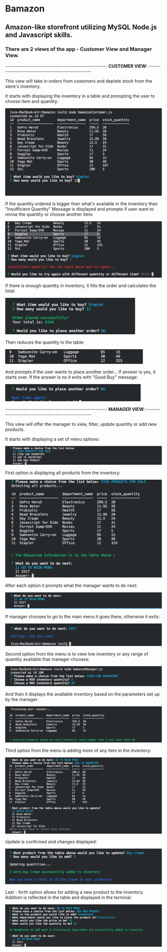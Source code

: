 # Bamazon

## Amazon-like storefront utilizing MySQL Node.js and Javascript skills.

### There are 2 views of the app - Customer View and Manager View.



--------------------------------------------------- **CUSTOMER VIEW:** -------------------------------------------------

This view will take in orders from customers and deplete stock from the store's inventory.

It starts with displaying the inventory in a table and prompting the user to choose item and quantity:

![Start Order](/images/start_order.png)

If the quantity ordered is bigger than what's available in the inventory then "Insufficient Quantity" Message is displayed and prompts if user want to revise the quantity or choose another item:

![Insufficient Quantity](/images/insufficient_quantity.png)

If there is enough quantity in inventory, it fills the order and calculates the total:

![Calculates](/images/calculated_order.png)

Then reduces the quantity in the table:

![Reduces quantity](/images/reduced_quantity.png)

And prompts if the user wants to place another order...
If answer is yes, it starts over. If the answer is no it exits with "Good Buy" message:

![Another order](/images/another_order.png)



--------------------------------------------------- **MANAGER VIEW:** --------------------------------------------------

This view will offer the manager to view, filter, update quantity or add new products.

It starts with displaying a set of menu options:

![Menu Options](/images/choiceOfOptions.png)

First option is displaying all products from the inventory:

![View Products](/images/view_products.png)

After each option it prompts what the manager wants to do next:

![Follow Up](/images/folowUp.png)

If manager chooses to go to the main menu it goes there, otherwise it exits:

![Exiting](/images/exiting.png)

Second option from the menu is to view low inventory or any range of quantity available that manager chooses:

![Range](/images/lowInventoryRange.png)

And then it displays the available inventory based on the parameters set up by the manager:

![Low Inventory](/images/lowInventory.png)

Third option from the menu is adding more of any item in the inventory:

![Add to Inventory](/images/updateQuantity.png)

Update is confirmed and changes displayed:

![Confirm Quantity](/images/quantityConfirm.png)

Last - forth option allows for adding a new product to the inventory.
Addition is reflected in the table and displayed in the terminal:

![New Product](/images/newProduct.png)


































